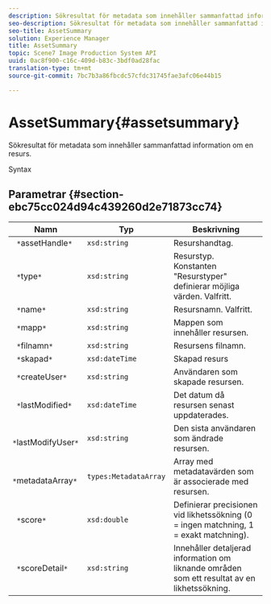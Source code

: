 ```yaml
---
description: Sökresultat för metadata som innehåller sammanfattad information om en resurs.
seo-description: Sökresultat för metadata som innehåller sammanfattad information om en resurs.
seo-title: AssetSummary
solution: Experience Manager
title: AssetSummary
topic: Scene7 Image Production System API
uuid: 0ac8f900-c16c-409d-b83c-3bdf0ad28fac
translation-type: tm+mt
source-git-commit: 7bc7b3a86fbcdc57cfdc31745fae3afc06e44b15

---
```



# AssetSummary{#assetsummary}

Sökresultat för metadata som innehåller sammanfattad information om en resurs.

Syntax

## Parametrar {#section-ebc75cc024d94c439260d2e71873cc74}

| Namn | Typ | Beskrivning |
|---|---|---|
| ` *`assetHandle`*` | `xsd:string` | Resurshandtag. |
| ` *`type`*` | `xsd:string` | Resurstyp. Konstanten &quot;Resurstyper&quot; definierar möjliga värden. Valfritt. |
| ` *`name`*` | `xsd:string` | Resursnamn. Valfritt. |
| ` *`mapp`*` | `xsd:string` | Mappen som innehåller resursen. |
| ` *`filnamn`*` | `xsd:string` | Resursens filnamn. |
| ` *`skapad`*` | `xsd:dateTime` | Skapad resurs |
| ` *`createUser`*` | `xsd:string` | Användaren som skapade resursen. |
| ` *`lastModified`*` | `xsd:dateTime` | Det datum då resursen senast uppdaterades. |
| ` *`lastModifyUser`*` | `xsd:string` | Den sista användaren som ändrade resursen. |
| ` *`metadataArray`*` | `types:MetadataArray` | Array med metadatavärden som är associerade med resursen. |
| ` *`score`*` | `xsd:double` | Definierar precisionen vid likhetssökning (0 = ingen matchning, 1 = exakt matchning). |
| ` *`scoreDetail`*` | `xsd:string` | Innehåller detaljerad information om liknande områden som ett resultat av en likhetssökning. |

